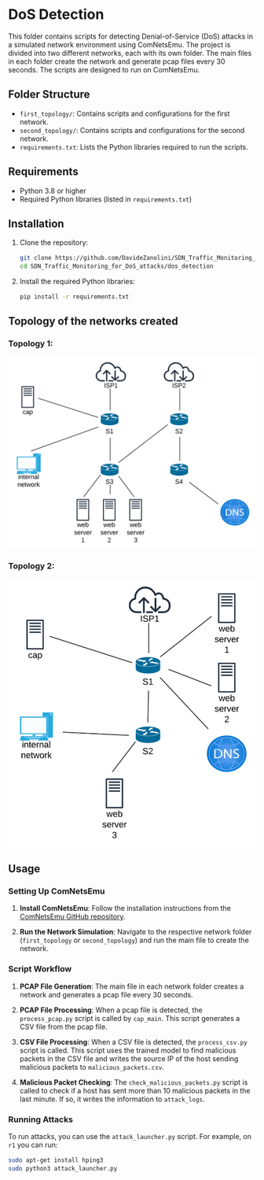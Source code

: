 # DoS Detection

This folder contains scripts for detecting Denial-of-Service (DoS) attacks in a simulated network environment using ComNetsEmu. The project is divided into two different networks, each with its own folder. The main files in each folder create the network and generate pcap files every 30 seconds. The scripts are designed to run on ComNetsEmu.

## Folder Structure

- `first_topology/`: Contains scripts and configurations for the first network.
- `second_topology/`: Contains scripts and configurations for the second network.
- `requirements.txt`: Lists the Python libraries required to run the scripts.

## Requirements

- Python 3.8 or higher
- Required Python libraries (listed in `requirements.txt`)

## Installation

1. Clone the repository:
   ```sh
   git clone https://github.com/DavideZanolini/SDN_Traffic_Monitoring_for_DoS_attacks.git
   cd SDN_Traffic_Monitoring_for_DoS_attacks/dos_detection
   ```

2. Install the required Python libraries:
   ```sh
   pip install -r requirements.txt
   ```

## Topology of the networks created

### Topology 1:

![Topology 1](media/network1.png)

### Topology 2:

![Topology 2](media/network2.png)

## Usage

### Setting Up ComNetsEmu

1. **Install ComNetsEmu**:
   Follow the installation instructions from the [ComNetsEmu GitHub repository](https://github.com/stevelorenz/comnetsemu).

2. **Run the Network Simulation**:
   Navigate to the respective network folder (`first_topology` or `second_topology`) and run the main file to create the network.

### Script Workflow

1. **PCAP File Generation**:
   The main file in each network folder creates a network and generates a pcap file every 30 seconds.

2. **PCAP File Processing**:
   When a pcap file is detected, the `process_pcap.py` script is called by `cap_main`. This script generates a CSV file from the pcap file.

3. **CSV File Processing**:
   When a CSV file is detected, the `process_csv.py` script is called. This script uses the trained model to find malicious packets in the CSV file and writes the source IP of the host sending malicious packets to `malicious_packets.csv`.

4. **Malicious Packet Checking**:
   The `check_malicious_packets.py` script is called to check if a host has sent more than 10 malicious packets in the last minute. If so, it writes the information to `attack_logs`.

### Running Attacks

To run attacks, you can use the `attack_launcher.py` script. For example, on `r1` you can run:
```sh
sudo apt-get install hping3
sudo python3 attack_launcher.py
```